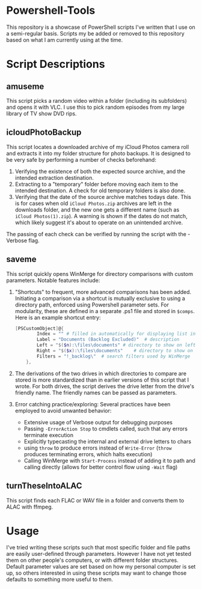 # Powershell-Tools
This repository is a showcase of PowerShell scripts I've written that I use on a semi-regular basis. Scripts my be added or removed to this repository based on what I am currently using at the time.

# Script Descriptions

## amuseme
This script picks a random video within a folder (including its subfolders) and opens it with VLC. I use this to pick random episodes from my large library of TV show DVD rips.

## icloudPhotoBackup
This script locates a downloaded archive of my iCloud Photos camera roll and extracts it into my folder structure for photo backups. It is designed to be very safe by performing a number of checks beforehand:

1. Verifying the existence of both the expected source archive, and the intended extraction destination.
2. Extracting to a "temporary" folder before moving each item to the intended destination. A check for old temporary folders is also done.
3. Verifying that the date of the source archive matches todays date. This is for cases when old `iCloud Photos.zip` archives are left in the downloads folder, and the new one gets a different name (such as `iCloud Photos(1).zip`). A warning is shown if the dates do not match, which likely suggest it's about to operate on an unintended archive.

The passing of each check can be verified by running the script with the -Verbose flag.

## saveme
This script quickly opens WinMerge for directory comparisons with custom parameters. Notable features include:

1. "Shortcuts" to frequent, more advanced comparisons has been added. Initiating a comparison via a shortcut is mutually exclusive to using a directory path, enforced using Powershell parameter sets. For modularity, these are defined in a separate .ps1 file and stored in `$comps`. Here is an example shortcut entry:
    ```powershell
    [PSCustomObject]@{
            Index = "" # filled in automatically for displaying list in terminal
            Label = "Documents (Backlog Excluded)"  # description
            Left = "$($n):\files\documents" # directory to show on left side in WinMerge
            Right = "$($x):\files\documents"    # directory to show on right side in WinMerge
            Filters = "!_backlog\"  # search filters used by WinMerge
        },
    ```

2. The derivations of the two drives in which directories to compare are stored is more standardized than in earlier versions of this script that I wrote. For both drives, the script derives the drive letter from the drive's friendly name. The friendly names can be passed as parameters.

3. Error catching practice/exploring: Several practices have been employed to avoid unwanted behavior:
    * Extensive usage of Verbose output for debugging purposes
    * Passing `-ErrorAction Stop` to cmdlets called, such that any errors terminate execution
    * Explicitly typecasting the internal and external drive letters to chars
    * using `throw` to produce errors instead of `Write-Error` (`throw` produces terminating errors, which halts execution)
    * Calling WinMerge with `Start-Process` instead of adding it to path and calling directly (allows for better control flow using `-Wait` flag)

## turnTheseIntoALAC
This script finds each FLAC or WAV file in a folder and converts them to ALAC with ffmpeg.

# Usage
I've tried writing these scripts such that most specific folder and file paths are easily user-defined through parameters. However I have not yet tested them on other people's computers, or with different folder structures. Default parameter values are set based on how my personal computer is set up, so others interested in using these scripts may want to change those defaults to something more useful to them.